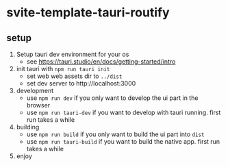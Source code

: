 # svite-template-tauri-routify

## setup

1. Setup tauri dev environment for your os
   - see https://tauri.studio/en/docs/getting-started/intro
2. init tauri with `npm run tauri init`
   - set web web assets dir to `../dist`
   - set dev server to http://localhost:3000
3. development
   - use `npm run dev` if you only want to develop the ui part in the browser
   - use `npm run tauri-dev` if you want to develop with tauri running. first run takes a while
4. building
   - use `npm run build` if you only want to build the ui part into `dist`
   - use `npm run tauri-build` if you want to build the native app. first run takes a while
5. enjoy
